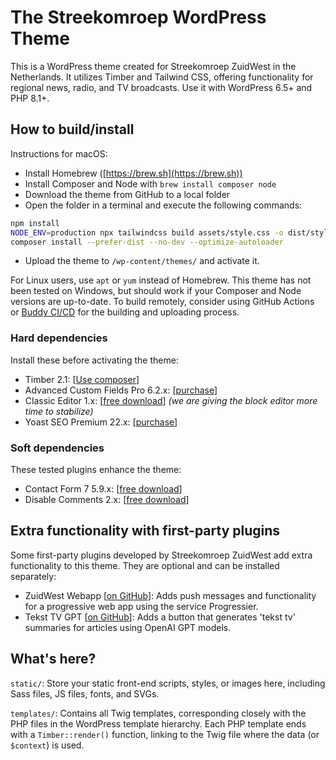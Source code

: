 
# The Streekomroep WordPress Theme

This is a WordPress theme created for Streekomroep ZuidWest in the Netherlands. It utilizes Timber and Tailwind CSS, offering functionality for regional news, radio, and TV broadcasts. Use it with WordPress 6.5+ and PHP 8.1+.

## How to build/install
Instructions for macOS:
- Install Homebrew ([https://brew.sh](https://brew.sh))
- Install Composer and Node with `brew install composer node`
- Download the theme from GitHub to a local folder
- Open the folder in a terminal and execute the following commands:

```bash
npm install
NODE_ENV=production npx tailwindcss build assets/style.css -o dist/style.css --minify
composer install --prefer-dist --no-dev --optimize-autoloader
```
- Upload the theme to `/wp-content/themes/` and activate it.

For Linux users, use `apt` or `yum` instead of Homebrew. This theme has not been tested on Windows, but should work if your Composer and Node versions are up-to-date. To build remotely, consider using GitHub Actions or [Buddy CI/CD](https://buddy.works/) for the building and uploading process.

### Hard dependencies
Install these before activating the theme:
- Timber 2.1: [[Use composer](https://timber.github.io/docs/v2/installation/installation/)]
- Advanced Custom Fields Pro 6.2.x: [[purchase](https://www.advancedcustomfields.com/pro/)]
- Classic Editor 1.x: [[free download](https://wordpress.org/plugins/classic-editor/)] _(we are giving the block editor more time to stabilize)_
- Yoast SEO Premium 22.x: [[purchase](https://yoast.com/wordpress/plugins/seo/)]

### Soft dependencies
These tested plugins enhance the theme:
- Contact Form 7 5.9.x: [[free download](https://wordpress.org/plugins/contact-form-7/)]
- Disable Comments 2.x: [[free download](https://wordpress.org/plugins/disable-comments/)]

## Extra functionality with first-party plugins
Some first-party plugins developed by Streekomroep ZuidWest add extra functionality to this theme. They are optional and can be installed separately:
- ZuidWest Webapp [[on GitHub](https://github.com/oszuidwest/zw-webapp)]: Adds push messages and functionality for a progressive web app using the service Progressier.
- Tekst TV GPT [[on GitHub](https://github.com/oszuidwest/teksttvgpt)]: Adds a button that generates 'tekst tv' summaries for articles using OpenAI GPT models.

## What's here?
`static/`: Store your static front-end scripts, styles, or images here, including Sass files, JS files, fonts, and SVGs.

`templates/`: Contains all Twig templates, corresponding closely with the PHP files in the WordPress template hierarchy. Each PHP template ends with a `Timber::render()` function, linking to the Twig file where the data (or `$context`) is used.
